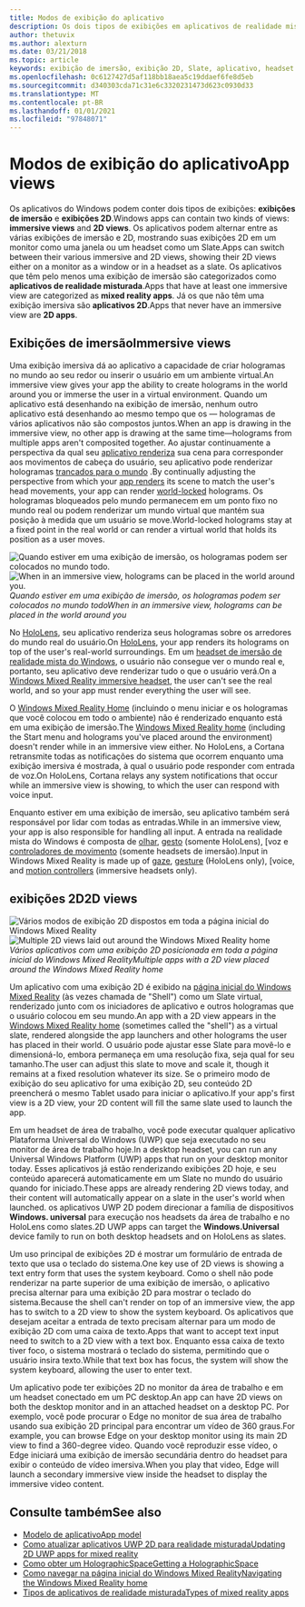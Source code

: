 ```yaml
---
title: Modos de exibição do aplicativo
description: Os dois tipos de exibições em aplicativos de realidade mista do Windows são exibições de imersão e exibições 2D.
author: thetuvix
ms.author: alexturn
ms.date: 03/21/2018
ms.topic: article
keywords: exibição de imersão, exibição 2D, Slate, aplicativo, headset de realidade misturada, headset de realidade mista do Windows, headset de realidade virtual, HoloLens, MRTK, kit de ferramentas de realidade misturada
ms.openlocfilehash: 0c6127427d5af118bb18aea5c19ddaef6fe8d5eb
ms.sourcegitcommit: d340303cda71c31e6c3320231473d623c0930d33
ms.translationtype: MT
ms.contentlocale: pt-BR
ms.lasthandoff: 01/01/2021
ms.locfileid: "97848071"
---
```

# <a name="app-views"></a><span data-ttu-id="297a8-104">Modos de exibição do aplicativo</span><span class="sxs-lookup"><span data-stu-id="297a8-104">App views</span></span>

<span data-ttu-id="297a8-105">Os aplicativos do Windows podem conter dois tipos de exibições: **exibições de imersão** e **exibições 2D**.</span><span class="sxs-lookup"><span data-stu-id="297a8-105">Windows apps can contain two kinds of views: **immersive views** and **2D views**.</span></span> <span data-ttu-id="297a8-106">Os aplicativos podem alternar entre as várias exibições de imersão e 2D, mostrando suas exibições 2D em um monitor como uma janela ou um headset como um Slate.</span><span class="sxs-lookup"><span data-stu-id="297a8-106">Apps can switch between their various immersive and 2D views, showing their 2D views either on a monitor as a window or in a headset as a slate.</span></span> <span data-ttu-id="297a8-107">Os aplicativos que têm pelo menos uma exibição de imersão são categorizados como **aplicativos de realidade misturada**.</span><span class="sxs-lookup"><span data-stu-id="297a8-107">Apps that have at least one immersive view are categorized as **mixed reality apps**.</span></span> <span data-ttu-id="297a8-108">Já os que não têm uma exibição imersiva são **aplicativos 2D**.</span><span class="sxs-lookup"><span data-stu-id="297a8-108">Apps that never have an immersive view are **2D apps**.</span></span>

## <a name="immersive-views"></a><span data-ttu-id="297a8-109">Exibições de imersão</span><span class="sxs-lookup"><span data-stu-id="297a8-109">Immersive views</span></span>

<span data-ttu-id="297a8-110">Uma exibição imersiva dá ao aplicativo a capacidade de criar hologramas no mundo ao seu redor ou inserir o usuário em um ambiente virtual.</span><span class="sxs-lookup"><span data-stu-id="297a8-110">An immersive view gives your app the ability to create holograms in the world around you or immerse the user in a virtual environment.</span></span> <span data-ttu-id="297a8-111">Quando um aplicativo está desenhando na exibição de imersão, nenhum outro aplicativo está desenhando ao mesmo tempo que os &mdash; hologramas de vários aplicativos não são compostos juntos.</span><span class="sxs-lookup"><span data-stu-id="297a8-111">When an app is drawing in the immersive view, no other app is drawing at the same time&mdash;holograms from multiple apps aren't composited together.</span></span> <span data-ttu-id="297a8-112">Ao ajustar continuamente a perspectiva da qual seu [aplicativo renderiza](../develop/platform-capabilities-and-apis/rendering.md) sua cena para corresponder aos movimentos de cabeça do usuário, seu aplicativo pode renderizar hologramas [trancados para o mundo](coordinate-systems.md) .</span><span class="sxs-lookup"><span data-stu-id="297a8-112">By continually adjusting the perspective from which your [app renders](../develop/platform-capabilities-and-apis/rendering.md) its scene to match the user's head movements, your app can render [world-locked](coordinate-systems.md) holograms.</span></span> <span data-ttu-id="297a8-113">Os hologramas bloqueados pelo mundo permanecem em um ponto fixo no mundo real ou podem renderizar um mundo virtual que mantém sua posição à medida que um usuário se move.</span><span class="sxs-lookup"><span data-stu-id="297a8-113">World-locked holograms stay at a fixed point in the real world or can render a virtual world that holds its position as a user moves.</span></span>

<span data-ttu-id="297a8-114">![Quando estiver em uma exibição de imersão, os hologramas podem ser colocados no mundo todo.](images/designoverview-940px.jpg)</span><span class="sxs-lookup"><span data-stu-id="297a8-114">![When in an immersive view, holograms can be placed in the world around you.](images/designoverview-940px.jpg)</span></span><br>
<span data-ttu-id="297a8-115">*Quando estiver em uma exibição de imersão, os hologramas podem ser colocados no mundo todo*</span><span class="sxs-lookup"><span data-stu-id="297a8-115">*When in an immersive view, holograms can be placed in the world around you*</span></span>

<span data-ttu-id="297a8-116">No [HoloLens](https://docs.microsoft.com/hololens/hololens1-hardware), seu aplicativo renderiza seus hologramas sobre os arredores do mundo real do usuário.</span><span class="sxs-lookup"><span data-stu-id="297a8-116">On [HoloLens](https://docs.microsoft.com/hololens/hololens1-hardware), your app renders its holograms on top of the user's real-world surroundings.</span></span> <span data-ttu-id="297a8-117">Em um [headset de imersão de realidade mista do Windows](../discover/immersive-headset-hardware-details.md), o usuário não consegue ver o mundo real e, portanto, seu aplicativo deve renderizar tudo o que o usuário verá.</span><span class="sxs-lookup"><span data-stu-id="297a8-117">On a [Windows Mixed Reality immersive headset](../discover/immersive-headset-hardware-details.md), the user can't see the real world, and so your app must render everything the user will see.</span></span>

<span data-ttu-id="297a8-118">O [Windows Mixed Reality Home](../discover/navigating-the-windows-mixed-reality-home.md) (incluindo o menu iniciar e os hologramas que você colocou em todo o ambiente) não é renderizado enquanto está em uma exibição de imersão.</span><span class="sxs-lookup"><span data-stu-id="297a8-118">The [Windows Mixed Reality home](../discover/navigating-the-windows-mixed-reality-home.md) (including the Start menu and holograms you've placed around the environment) doesn't render while in an immersive view either.</span></span> <span data-ttu-id="297a8-119">No HoloLens, a Cortana retransmite todas as notificações do sistema que ocorrem enquanto uma exibição imersiva é mostrada, à qual o usuário pode responder com entrada de voz.</span><span class="sxs-lookup"><span data-stu-id="297a8-119">On HoloLens, Cortana relays any system notifications that occur while an immersive view is showing, to which the user can respond with voice input.</span></span>

<span data-ttu-id="297a8-120">Enquanto estiver em uma exibição de imersão, seu aplicativo também será responsável por lidar com todas as entradas.</span><span class="sxs-lookup"><span data-stu-id="297a8-120">While in an immersive view, your app is also responsible for handling all input.</span></span> <span data-ttu-id="297a8-121">A entrada na realidade mista do Windows é composta de [olhar](gaze-and-commit.md), [gesto](gaze-and-commit.md#composite-gestures) (somente HoloLens), [voz e [controladores de movimento](motion-controllers.md) (somente headsets de imersão).</span><span class="sxs-lookup"><span data-stu-id="297a8-121">Input in Windows Mixed Reality is made up of [gaze](gaze-and-commit.md), [gesture](gaze-and-commit.md#composite-gestures) (HoloLens only), [voice, and [motion controllers](motion-controllers.md) (immersive headsets only).</span></span>

## <a name="2d-views"></a><span data-ttu-id="297a8-122">exibições 2D</span><span class="sxs-lookup"><span data-stu-id="297a8-122">2D views</span></span>

<span data-ttu-id="297a8-123">![Vários modos de exibição 2D dispostos em toda a página inicial do Windows Mixed Reality](images/teleportation-940px.png)</span><span class="sxs-lookup"><span data-stu-id="297a8-123">![Multiple 2D views laid out around the Windows Mixed Reality home](images/teleportation-940px.png)</span></span><br>
<span data-ttu-id="297a8-124">*Vários aplicativos com uma exibição 2D posicionada em toda a página inicial do Windows Mixed Reality*</span><span class="sxs-lookup"><span data-stu-id="297a8-124">*Multiple apps with a 2D view placed around the Windows Mixed Reality home*</span></span>

<span data-ttu-id="297a8-125">Um aplicativo com uma exibição 2D é exibido na [página inicial do Windows Mixed Reality](../discover/navigating-the-windows-mixed-reality-home.md) (às vezes chamada de "Shell") como um Slate virtual, renderizado junto com os iniciadores de aplicativo e outros hologramas que o usuário colocou em seu mundo.</span><span class="sxs-lookup"><span data-stu-id="297a8-125">An app with a 2D view appears in the [Windows Mixed Reality home](../discover/navigating-the-windows-mixed-reality-home.md) (sometimes called the "shell") as a virtual slate, rendered alongside the app launchers and other holograms the user has placed in their world.</span></span> <span data-ttu-id="297a8-126">O usuário pode ajustar esse Slate para movê-lo e dimensioná-lo, embora permaneça em uma resolução fixa, seja qual for seu tamanho.</span><span class="sxs-lookup"><span data-stu-id="297a8-126">The user can adjust this slate to move and scale it, though it remains at a fixed resolution whatever its size.</span></span> <span data-ttu-id="297a8-127">Se o primeiro modo de exibição do seu aplicativo for uma exibição 2D, seu conteúdo 2D preencherá o mesmo Tablet usado para iniciar o aplicativo.</span><span class="sxs-lookup"><span data-stu-id="297a8-127">If your app's first view is a 2D view, your 2D content will fill the same slate used to launch the app.</span></span>

<span data-ttu-id="297a8-128">Em um headset de área de trabalho, você pode executar qualquer aplicativo Plataforma Universal do Windows (UWP) que seja executado no seu monitor de área de trabalho hoje.</span><span class="sxs-lookup"><span data-stu-id="297a8-128">In a desktop headset, you can run any Universal Windows Platform (UWP) apps that run on your desktop monitor today.</span></span> <span data-ttu-id="297a8-129">Esses aplicativos já estão renderizando exibições 2D hoje, e seu conteúdo aparecerá automaticamente em um Slate no mundo do usuário quando for iniciado.</span><span class="sxs-lookup"><span data-stu-id="297a8-129">These apps are already rendering 2D views today, and their content will automatically appear on a slate in the user's world when launched.</span></span> <span data-ttu-id="297a8-130">os aplicativos UWP 2D podem direcionar a família de dispositivos **Windows. universal** para execução nos headsets da área de trabalho e no HoloLens como slates.</span><span class="sxs-lookup"><span data-stu-id="297a8-130">2D UWP apps can target the **Windows.Universal** device family to run on both desktop headsets and on HoloLens as slates.</span></span>

<span data-ttu-id="297a8-131">Um uso principal de exibições 2D é mostrar um formulário de entrada de texto que usa o teclado do sistema.</span><span class="sxs-lookup"><span data-stu-id="297a8-131">One key use of 2D views is showing a text entry form that uses the system keyboard.</span></span> <span data-ttu-id="297a8-132">Como o shell não pode renderizar na parte superior de uma exibição de imersão, o aplicativo precisa alternar para uma exibição 2D para mostrar o teclado do sistema.</span><span class="sxs-lookup"><span data-stu-id="297a8-132">Because the shell can't render on top of an immersive view, the app has to switch to a 2D view to show the system keyboard.</span></span> <span data-ttu-id="297a8-133">Os aplicativos que desejam aceitar a entrada de texto precisam alternar para um modo de exibição 2D com uma caixa de texto.</span><span class="sxs-lookup"><span data-stu-id="297a8-133">Apps that want to accept text input need to switch to a 2D view with a text box.</span></span> <span data-ttu-id="297a8-134">Enquanto essa caixa de texto tiver foco, o sistema mostrará o teclado do sistema, permitindo que o usuário insira texto.</span><span class="sxs-lookup"><span data-stu-id="297a8-134">While that text box has focus, the system will show the system keyboard, allowing the user to enter text.</span></span>

<span data-ttu-id="297a8-135">Um aplicativo pode ter exibições 2D no monitor da área de trabalho e em um headset conectado em um PC desktop.</span><span class="sxs-lookup"><span data-stu-id="297a8-135">An app can have 2D views on both the desktop monitor and in an attached headset on a desktop PC.</span></span> <span data-ttu-id="297a8-136">Por exemplo, você pode procurar o Edge no monitor de sua área de trabalho usando sua exibição 2D principal para encontrar um vídeo de 360 graus.</span><span class="sxs-lookup"><span data-stu-id="297a8-136">For example, you can browse Edge on your desktop monitor using its main 2D view to find a 360-degree video.</span></span> <span data-ttu-id="297a8-137">Quando você reproduzir esse vídeo, o Edge iniciará uma exibição de imersão secundária dentro do headset para exibir o conteúdo de vídeo imersiva.</span><span class="sxs-lookup"><span data-stu-id="297a8-137">When you play that video, Edge will launch a secondary immersive view inside the headset to display the immersive video content.</span></span>

## <a name="see-also"></a><span data-ttu-id="297a8-138">Consulte também</span><span class="sxs-lookup"><span data-stu-id="297a8-138">See also</span></span>

* [<span data-ttu-id="297a8-139">Modelo de aplicativo</span><span class="sxs-lookup"><span data-stu-id="297a8-139">App model</span></span>](app-model.md)
* [<span data-ttu-id="297a8-140">Como atualizar aplicativos UWP 2D para realidade misturada</span><span class="sxs-lookup"><span data-stu-id="297a8-140">Updating 2D UWP apps for mixed reality</span></span>](../develop/porting-apps/building-2d-apps.md)
* [<span data-ttu-id="297a8-141">Como obter um HolographicSpace</span><span class="sxs-lookup"><span data-stu-id="297a8-141">Getting a HolographicSpace</span></span>](../develop/native/getting-a-holographicspace.md)
* [<span data-ttu-id="297a8-142">Como navegar na página inicial do Windows Mixed Reality</span><span class="sxs-lookup"><span data-stu-id="297a8-142">Navigating the Windows Mixed Reality home</span></span>](../discover/navigating-the-windows-mixed-reality-home.md)
* [<span data-ttu-id="297a8-143">Tipos de aplicativos de realidade misturada</span><span class="sxs-lookup"><span data-stu-id="297a8-143">Types of mixed reality apps</span></span>](types-of-mixed-reality-apps.md)
